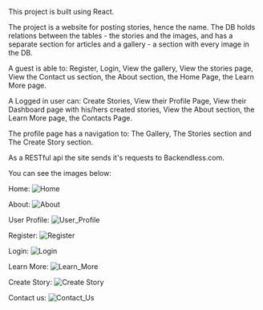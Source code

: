 This project is built using React.

The project is a website for posting stories, hence the name. The DB holds relations between the tables - the stories and the images, and has a separate section for articles and a gallery - a section with every image in the DB.

A guest is able to: Register, Login, View the gallery, View the stories page, View the Contact us section, the About section, the Home Page, the Learn More page.

A Logged in user can: Create Stories, View their Profile Page, View their Dashboard page with his/hers created stories, View the About section, the Learn More page, the Contacts Page. 

The profile page has a navigation to: The Gallery, The Stories section and The Create Story section.

As a RESTful api the site sends it's requests to Backendless.com.

You can see the images below:

Home:
![Home](https://github.com/GeorgiTTodorov/React--project/assets/106379153/06ac95b8-bc45-439b-9ee5-70364f9d0b64)

About:
![About](https://github.com/GeorgiTTodorov/React--project/assets/106379153/2e872725-d007-4aae-b776-078b9eec0d1d)

User Profile:
![User_Profile](https://github.com/GeorgiTTodorov/React--project/assets/106379153/03be7019-b6d0-451f-b834-2766015dd3aa)

Register:
![Register](https://github.com/GeorgiTTodorov/React--project/assets/106379153/9f948d49-44c1-468f-904d-423344dcdd8e)

Login:
![Login](https://github.com/GeorgiTTodorov/React--project/assets/106379153/981bd72f-548f-4aa3-9476-6172130f7908)

Learn More:
![Learn_More](https://github.com/GeorgiTTodorov/React--project/assets/106379153/64ad4f05-2519-4d55-a476-0b69c1e48a75)

Create Story:
![Create Story](https://github.com/GeorgiTTodorov/React--project/assets/106379153/717d406c-0088-4dd7-af14-378018ea9412)

Contact us:
![Contact_Us](https://github.com/GeorgiTTodorov/React--project/assets/106379153/c378b9ab-1204-4b2b-ab8f-82abb6fd847c)

